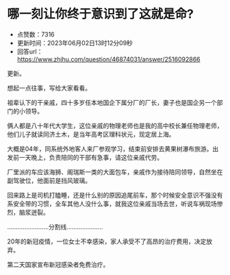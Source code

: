# 哪一刻让你终于意识到了这就是命?
- 点赞数：7316
- 更新时间：2023年06月02日13时12分09秒
- 回答url：https://www.zhihu.com/question/46874031/answer/2516092866
<body>
 <p data-pid="4QJxTs5K">更新。</p>
 <p data-pid="DE0mGM2s">想起一点往事，写给大家看看。</p>
 <p data-pid="uOFUmhaX">祖辈认下的干亲戚，四十多岁任本地国企下属分厂的厂长，妻子也是国企另一个部门的小领导。</p>
 <p data-pid="0A-Q_PT8">俩人都是八十年代大学生，这位亲戚的物理老师也是我的高中校长兼任物理老师，他们儿子就读同济土木，是当年高考区理科状元，现定居上海。</p>
 <p data-pid="hxpvbLpM">大概是04年，同系统外地客人来厂参观学习，结束前安排去黄果树瀑布旅游。出发前一天晚上，负责陪同的干部有急事，请这位亲戚代劳。</p>
 <p data-pid="BHVHAYDB">厂里派的车应该海狮、阁瑞斯一类的大面包车，亲戚作为接待陪同领导，自然坐在副驾驶位，他面前是挡风玻璃。</p>
 <p data-pid="zOYO-kQt">回来路上是司机打瞌睡，还是什么别的原因追尾前车，那个时候安全意识不强没有系安全带的习惯，全车其他人没什么事，就我这位亲戚当场去世，听说车祸现场惨烈，脑浆迸裂。</p>
 <p data-pid="y863-ECN">……………………分割线…………………</p>
 <p data-pid="Bd8o1Tq5">20年的新冠疫情，一位女士不幸感染，家人承受不了高昂的治疗费用，决定放弃。</p>
 <p data-pid="a-1LNDmV">第二天国家宣布新冠感染者免费治疗。</p>
</body>